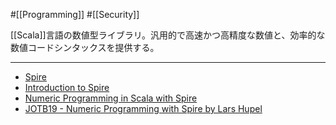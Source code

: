 #[[Programming]] #[[Security]]

[[Scala]]言語の数値型ライブラリ。汎用的で高速かつ高精度な数値と、効率的な数値コードシンタックスを提供する。

---
- [Spire](https://typelevel.org/spire/index.html)
- [Introduction to Spire](https://www.baeldung.com/scala/spire-intro)
- [Numeric Programming in Scala with Spire](https://www.infoq.com/presentations/Scala-Spire/)
- [JOTB19 - Numeric Programming with Spire by Lars Hupel](https://www.youtube.com/watch?v=8pNzWzH5NUc)